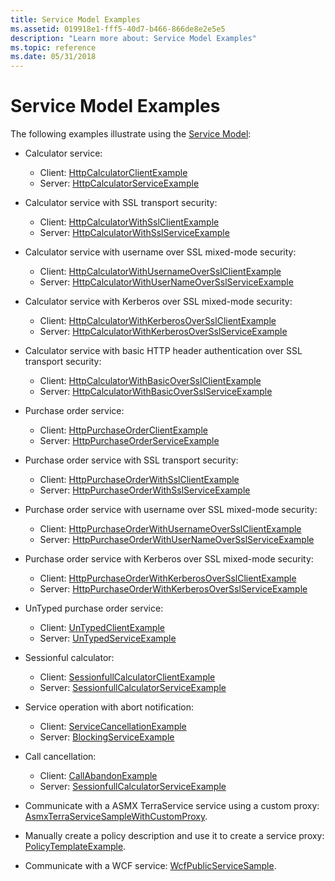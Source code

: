```yaml
---
title: Service Model Examples
ms.assetid: 019918e1-fff5-40d7-b466-866de8e2e5e5
description: "Learn more about: Service Model Examples"
ms.topic: reference
ms.date: 05/31/2018
---
```


# Service Model Examples

The following examples illustrate using the [Service Model](service-model-layer-overview.md):

-   Calculator service:

    -   Client: [HttpCalculatorClientExample](httpcalculatorclientexample.md)
    -   Server: [HttpCalculatorServiceExample](httpcalculatorserviceexample.md)

-   Calculator service with SSL transport security:

    -   Client: [HttpCalculatorWithSslClientExample](httpcalculatorwithsslclientexample.md)
    -   Server: [HttpCalculatorWithSslServiceExample](httpcalculatorwithsslserviceexample.md)

-   Calculator service with username over SSL mixed-mode security:

    -   Client: [HttpCalculatorWithUsernameOverSslClientExample](httpcalculatorwithusernameoversslclientexample.md)
    -   Server: [HttpCalculatorWithUserNameOverSslServiceExample](httpcalculatorwithusernameoversslserviceexample.md)

-   Calculator service with Kerberos over SSL mixed-mode security:

    -   Client: [HttpCalculatorWithKerberosOverSslClientExample](httpcalculatorwithkerberosoversslclientexample.md)
    -   Server: [HttpCalculatorWithKerberosOverSslServiceExample](httpcalculatorwithkerberosoversslserviceexample.md)

-   Calculator service with basic HTTP header authentication over SSL transport security:

    -   Client: [HttpCalculatorWithBasicOverSslClientExample](httpcalculatorwithbasicoversslclientexample.md)
    -   Server: [HttpCalculatorWithBasicOverSslServiceExample](httpcalculatorwithbasicoversslserviceexample.md)

-   Purchase order service:

    -   Client: [HttpPurchaseOrderClientExample](httppurchaseorderclientexample.md)
    -   Server: [HttpPurchaseOrderServiceExample](httppurchaseorderserviceexample.md)

-   Purchase order service with SSL transport security:

    -   Client: [HttpPurchaseOrderWithSslClientExample](httppurchaseorderwithsslclientexample.md)
    -   Server: [HttpPurchaseOrderWithSslServiceExample](httppurchaseorderwithsslserviceexample.md)

-   Purchase order service with username over SSL mixed-mode security:

    -   Client: [HttpPurchaseOrderWithUsernameOverSslClientExample](httppurchaseorderwithusernameoversslclientexample.md)
    -   Server: [HttpPurchaseOrderWithUserNameOverSslServiceExample](httppurchaseorderwithusernameoversslserviceexample.md)

-   Purchase order service with Kerberos over SSL mixed-mode security:

    -   Client: [HttpPurchaseOrderWithKerberosOverSslClientExample](httppurchaseorderwithkerberosoversslclientexample.md)
    -   Server: [HttpPurchaseOrderWithKerberosOverSslServiceExample](httppurchaseorderwithkerberosoversslserviceexample.md)

-   UnTyped purchase order service:

    -   Client: [UnTypedClientExample](untypedclientexample.md)
    -   Server: [UnTypedServiceExample](untypedserviceexample.md)

-   Sessionful calculator:

    -   Client: [SessionfullCalculatorClientExample](sessionfullcalculatorclientexample.md)
    -   Server: [SessionfullCalculatorServiceExample](sessionfullcalculatorserviceexample.md)

-   Service operation with abort notification:

    -   Client: [ServiceCancellationExample](servicecancellationexample.md)
    -   Server: [BlockingServiceExample](blockingserviceexample.md)

-   Call cancellation:

    -   Client: [CallAbandonExample](callabandonexample.md)
    -   Server: [SessionfullCalculatorServiceExample](sessionfullcalculatorserviceexample.md)

-   Communicate with a ASMX TerraService service using a custom proxy: [AsmxTerraServiceSampleWithCustomProxy](asmxterraservicesamplewithcustomproxy.md).

-   Manually create a policy description and use it to create a service proxy: [PolicyTemplateExample](policytemplateexample.md).
-   Communicate with a WCF service: [WcfPublicServiceSample](wcfpublicservicesample.md).

 

 




